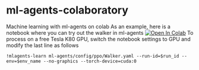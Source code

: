 # ml-agents-colaboratory
Machine learning with ml-agents on colab
As an example, here is a notebook where you can try out the walker in ml-agents
[![Open In Colab](https://colab.research.google.com/assets/colab-badge.svg)](http://colab.research.google.com/github/syuuya-nakatomi/ml-agents-colaboratory/blob/main/run_example_walker.ipynb)
To process on a free Tesla K80 GPU, switch the notebook settings to GPU and modify the last line as follows
```
!mlagents-learn ml-agents/config/ppo/Walker.yaml --run-id=$run_id --env=$env_name --no-graphics --torch-device=cuda:0
```
